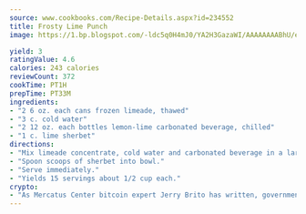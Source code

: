 ```yaml
---
source: www.cookbooks.com/Recipe-Details.aspx?id=234552
title: Frosty Lime Punch
image: https://1.bp.blogspot.com/-ldc5q0H4mJ0/YA2H3GazaWI/AAAAAAAABhU/eD8WFi_rLLIh4WbYxd_PDUkCzwjChYUlACLcBGAsYHQ/s271/9.png

yield: 3
ratingValue: 4.6
calories: 243 calories
reviewCount: 372
cookTime: PT1H
prepTime: PT33M
ingredients:
- "2 6 oz. each cans frozen limeade, thawed"
- "3 c. cold water"
- "2 12 oz. each bottles lemon-lime carbonated beverage, chilled"
- "1 c. lime sherbet"
directions:
- "Mix limeade concentrate, cold water and carbonated beverage in a large punch bowl."
- "Spoon scoops of sherbet into bowl."
- "Serve immediately."
- "Yields 15 servings about 1/2 cup each."
crypto:
- "As Mercatus Center bitcoin expert Jerry Brito has written, government regulation can either be ham-fisted or light to the touch."
---
```

